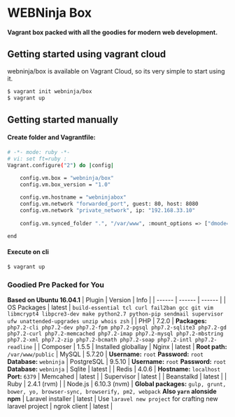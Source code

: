 # WEBNinja Box

**Vagrant box packed with all the goodies for modern web development.**

## Getting started using vagrant cloud

webninja/box is available on Vagrant Cloud, so its very simple to start using it.

```sh
$ vagrant init webninja/box
$ vagrant up
```

## Getting started manually
#### Create folder and Vagrantfile:
```sh
# -*- mode: ruby -*-
# vi: set ft=ruby :
Vagrant.configure("2") do |config|

    config.vm.box = "webninja/box"
    config.vm.box_version = "1.0"
    
    config.vm.hostname = "webninjabox"
    config.vm.network "forwarded_port", guest: 80, host: 8080
    config.vm.network "private_network", ip: "192.168.33.10"
    
    config.vm.synced_folder ".", "/var/www", :mount_options => ["dmode=777", "fmode=666"]

end
```

#### Execute on cli
```sh
$ vagrant up
```

### Goodied Pre Packed for You
**Based on Ubuntu 16.04.1**
| Plugin | Version | Info |
| ------ | ------ | ------ |
| OS Packages | latest | `build-essential tcl curl fail2ban gcc git vim libmcrypt4 libpcre3-dev make python2.7 python-pip sendmail supervisor ufw unattended-upgrades unzip whois zsh` |
| PHP | 7.2.0 | **Packages:** `php7.2-cli php7.2-dev php7.2-fpm php7.2-pgsql php7.2-sqlite3 php7.2-gd php7.2-curl php7.2-memcached php7.2-imap php7.2-mysql php7.2-mbstring php7.2-xml php7.2-zip php7.2-bcmath php7.2-soap php7.2-intl php7.2-readline` |
| Composer | 1.5.5 | Installed globallay
| Nginx | latest | **Root path:** `/var/www/public`
| MySQL | 5.7.20 | **Username:** `root` **Password:** `root` **Database:** `webninja`
| PostgreSQL | 9.5.10 | **Username:** `root` **Password:** `root` **Database:** `webninja`
| Sqlite | latest |
| Redis | 4.0.6 | **Hostname:** `localhost` **Port:** `6379`
| Memcahed | latest |
| Supervisor | latest |
| Beanstalkd | latest |
| Ruby | 2.4.1 (rvm) |
| Node.js | 6.10.3 (nvm) | **Global packages:** `gulp, grunt, bower, yo, browser-sync, browserify, pm2, webpack` **Also `yarn` alonside npm**
| Laravel installer | latest | Use `laravel new project` for crafting new laravel project 
| ngrok client | latest |
